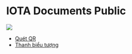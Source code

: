 # IOTA Documents Public #

[![](https://img.shields.io/badge/dynamic/json?style=flat-square&logo=docker&label=Online&query=%24.version&url=https%3A%2F%2Fiotabot.app%2Frelease.json)](https://iotabot.app)
 + [Quét QR](qrscan.md)
 + [Thanh biểu tượng](iota-command.md)